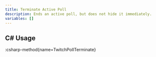 ```yaml
---
title: Terminate Active Poll
description: Ends an active poll, but does not hide it immediately.
variables: []
---
```


## C# Usage
:csharp-method{name=TwitchPollTerminate}
